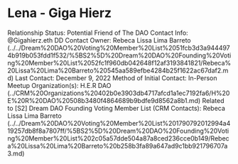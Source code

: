 # Lena - Giga Hierz

Relationship Status: Potential Friend of The DAO
Contact Info: @Gigahierz.eth
DD Contact Owner: Rebeca Lissa Lima Barreto (../../Dream%20DAO%20Voting%20Member%20List%2051fcb3d3a9444974b919b053fdd1f532/%5BS2%5D%20Dream%20DAO%20Founding%20Voting%20Member%20List%2052fc1f960db042648f12af3193841821/Rebeca%20Lissa%20Lima%20Barreto%20545aa589efbe4284b25f1622ac67daf2.md)
Last Contact: December 9, 2022
Method of Initial Contact: In-Person Meetup
Organization(s): H.E.R DAO (../CRM%20Organizations%20402b0e3903db4717afcd1a1ec7192fa6/H%20E%20R%20DAO%20508b3480f4864689b9bdfe9d8562a8b1.md)
Related to [S2] Dream DAO Founding Voting Member List (CRM Contacts): Rebeca Lissa Lima Barreto (../../Dream%20DAO%20Voting%20Member%20List%201790792012994a419257db8f8a7807ff/%5BS2%5D%20Dream%20DAO%20Founding%20Voting%20Member%20List%202c05a57dde504a87a8ced236cce0b149/Rebeca%20Lissa%20Lima%20Barreto%20b258b3fa89a647ad9c1bb921796707a3.md)